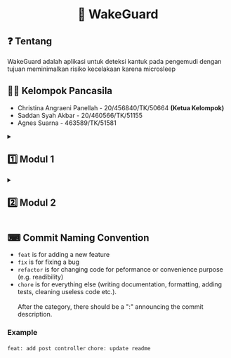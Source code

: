 <h1 align="center">
  🚗 WakeGuard
</h1>

## ❓ Tentang 
WakeGuard adalah aplikasi untuk deteksi kantuk pada pengemudi dengan tujuan meminimalkan risiko kecelakaan karena microsleep

## 👨‍💻 Kelompok Pancasila
- Christina Angraeni Panellah - 20/456840/TK/50664 **(Ketua Kelompok)**
- Saddan Syah Akbar - 20/460566/TK/51155
- Agnes Suarna - 463589/TK/51581

<details markdown="1">
<summary><h2>1️⃣ Modul 1</h2></summary>

## Permasalahan yang Dipecahkan
### Latar Belakang
Sampai saat ini, kecelakaan lalu lintas di Indonesia masih cukup tinggi. Berdasarkan data WHO,  Indonesia  menempati  urutan  ketiga dengan  penyebab  kematian tertinggi  yang disebabkan  oleh kecelakaan  lalu  lintas. Pada  tahun  2021,  kecelakaan  lalu lintas  di Indonesia  terjadi  sebanyak  103.645  kasus dimana  meningkat sebesar 3.62%dari  tahun lalu. Banyak  faktor  yang  menyebabkan  pengendara  kendaraan  mengalami  kecelakaan. 
<br/><br/>
Salah   satunya   adalah   pengemudi   yang   mengantuk   dan   kehilangan   konsentrasinya sehingga   pengemudi   tidak   stabil   membawa   kendaraanyang   berakibat terjadinya kecelakaan lalu lintas. Keadaan ini sering disebut sebagai microsleeppengendara. Menurut Komite Nasional Keselamatan  Transportasi (KNKT), 80% penyebab kecelakaan lalu lintas di tol adalah microsleepyang dialami oleh pengendara.
<br/><br/>
Oleh karena itu, perlu adanya solusi yang dapat mencegah terjadinya kecelakaan lalu lintas yang disebabkan oleh microsleepyang dialami oleh pengendara. Berdasarkan permasalah tersebut, kami memberikansolusi berupa suatu sistem softwareyang dapat mendeteksi kondisi microsleeppengendara, sehingga jika pengendara tersebut terdeteksi mengantuk maka   akan   diberikan   peringatandengan   beberapa   tahapan   (step   by   step)sampai pengendara menyadari akan hal tersebut.
<br/><br/>
Peringatan  pertama  dalam  rentang  waktu  5-10  menit, pengendara akan  mendapatkan bunyi alarm pada handphone dan screen smartphone driver berwarna kuning. Peringatan kedua dalam  rentang  waktu  15-20  menit,pengendara  tetap  mengalami microsleepwalaupun sudah diberikan peringatan pertama maka screen smartphoneberupa menjadi merah dan tidak dapat mengakses apapun pada smartphonenya. Sehingga dapat memicu pengendara untuk    memberhentikan    kendaraannya    terlebih    dahulu    agar    dapat mengembalikan screenawal  smartphonenya.Dengandemikian,  otomatis  pengendara menyadari bahwa dia mendapatkan peringatan bahwa harus dalam keadaan sadar untuk mengendarai kendaraan.

### Rumusan Permasalahan
- Bagaimana cara mendeteksi microsleepyang terjadi pada pengendara roda empatsehingga mengurangi penyebab kecelakaan lalu lintas?

## Ide Solusi
Sistem pendeteksi kantuk pengendara menggunakan machine learningdan computer visionuntuk mengurangi risiko kecelakaan lalu lintas akibat microsleep.

| Fitur                  | Keterangan                                                                               |
| ---------------------- | ---------------------------------------------------------------------------------------- |
| Drowsiness Detection | Mendeteksi kantuk berdasarkan facial expression: mata dan mulut.                     |
| Drowsiness Alert  | Mengingatkan pengemudi untuk tetap awareterhadap jalan. Fitur alert nantinya dibagi menjadi beberapa fase. |
| Drowsiness Tips | Memberikan rekomendasi mengenai tips-tips berkendara agar tetap fokus.  |
| One-tap Call | Menu untuk menghubungi nomer-nomer penting: Polisi, Ambulans, dll untuk pertolongan pertama apabila terjadi kecelakaan |
| Simple DashboardView | Menu dashboard utama yang simple berupa jam digital atau tampilan kecepatan kendaraan agar tidak mengganggu fokus driver |

## Analisis Kompetitor

### Kompetitor 1

| \*               | \*                                        |
| ---------------- | ----------------------------------------- |
| Nama             | Drowsy Driving Alert                      |
| Jenis kompetitor | Direct                         |
| Jenis produk     | Aplikasi Pendeteksi Kantuk      |
| Target customer  | Pengemudi                       |
| Unique value     | Aplikasi memiliki menu yang lebih lengkapdan terdapat mekanisme lanjutan apabila terjadi kecelakaan bernama One-tap Call |

**Kelebihan**

- Dapat memilih jenis-jenis ringtone untuk alert 

**Kelemahan**

- Menu kurang lengkap
- Tidak ada tampilan dashboard
- Tidak ada mekanisme lanjutan apabila terjadi kecelakaan

### Kompetitor 2

| \*               | \*                                        |
| ---------------- | ----------------------------------------- |
| Nama             | Awaker Microsleep Detection                      |
| Jenis kompetitor | Direct                         |
| Jenis produk     | Aplikasi Pendeteksi Kantuk      |
| Target customer  | Pengemudi                       |
| Unique value     | Aplikasi memiliki menu yang lebih lengkapdan terdapat mekanisme lanjutan apabila terjadi kecelakaan bernama One-tap Call |

**Kelebihan**

- Terdapat driver viewagar tidak mengganggu fokus pengemudi dalam berkendara

**Kelemahan**

- Menu kurang lengkap
- Tidak ada mekanisme lanjutan apabila terjadi kecelakaan

### Kompetitor 3

| \*               | \*                                        |
| ---------------- | ----------------------------------------- |
| Nama             | DriveAlert                      |
| Jenis kompetitor | Indirect                         |
| Jenis produk     | Aplikasi Pendeteksi Kantuk      |
| Target customer  | Pengemudi                       |
| Unique value     | Aplikasi memiliki mekanisme lanjutan apabila terjadi kecelakaan bernama One-tap Call |

**Kelebihan**

- Pendeteksi kantuk pengendara berdasarkan detak jantung.
- Terdapat fitur Café and Rest Areasebagai lokasi untuk istirahat saat mengalami kantuk.

**Kelemahan**

- Tidak ada mekanisme lanjutan apabila terjadi kecelakaan
    
</details>

<details markdown="1">
<summary><h2>2️⃣ Modul 2</h2></summary>

## Tujuan 
- Mencegah terjadinya kecelakaan lalu lintas yang disebabkan oleh microsleep yang dialami oleh pengendara
- Membantu user dalam kewaspadaan mengendarai kendaraan 
- Memberikan peringatan kepada pengguna kendaraan yang mengantuk.

## Pengguna Potensial
Pengguna potensial dari produk adalah Pengemudi kendaraan  roda 4 seperti Mobil, Truk, dll dan Pengemudi kendaraan  roda 2.
Kebutuhan pengguna : 
- Fitur yang tepat. Pengguna ingin fitur yang ada pada aplikasi dapat menjadi solusi ketika mengalami microsleep.
- Keakuratan. Pengguna ingin aplikasi dapat dengan akurat mendeteksi tanda-tanda mengantuk berdasarkan facial expression dan memberikan peringatan tepat waktu.
- Kemudahan penggunaan. Pengguna ingin aplikasi mudah untuk digunakan dan tidak mengganggu saat berkendara. Aplikasi harus memiliki interface yang sederhana dan mudah dimengerti.
- Kompatibilitas. Pengguna ingin aplikasi kompatibel sehingga dapat dipasang di berbagai perangkat sehingga aplikasi dapat diakses dan mudah digunakan tanpa adanya masalah teknis.
- Keamanan dan privasi. Pengguna ingin data pribadi mereka terlindungi dengan baik dan aman sehingga tidak terjadinya penggunaan atau pencurian data.

## Diagram
### Usecase Diagram
![image](https://user-images.githubusercontent.com/73093118/223000021-b7cd6334-a93c-4e68-9c09-c81b79578bc3.png)

### Entity Relationship Diagram
![image](https://user-images.githubusercontent.com/73093118/223000084-6dd56960-094c-4a31-836a-18e44bcf9a01.png)

## Functional Requirements
| FR  | Diagram |
| ------------- | ------------- |
| FR1  | Pengemudi dapat terdeteksi kantuk dengan facial expression mata dan mulut  |
| FR2  | Pengemudi diberikan peringatan agar tetap aware terhadap jalan, yang nantinya akan terbagi menjadi beberapa fitur alert untuk fase-fase tertentu.  |
| FR3  | Pengemudi akan diberikan rekomendasi terkait tips-tips berkendara agar tetap fokus.  |
| FR4  | Pengemudi diberikan akses komunikasi yang cepat, jika sewaktu-waktu kecelakaan terjadi. Seperti nomor-nomor penting, termasuk Polisi, Ambulans, dan lainnya sebagai pertolongan pertama.  |

## Wireframing
- [Lo-Fi Wireframing](https://www.figma.com/file/aV7ggJ6RH2coW8szDVTk1L/WakeGuard---Wireframe?node-id=0%3A1&t=a3xpXmo7uHITH5mQ-1 )
- [Hi-Fi Wireframing](https://www.figma.com/file/aV7ggJ6RH2coW8szDVTk1L/WakeGuard---Wireframe?node-id=20%3A92&t=a3xpXmo7uHITH5mQ-0)

## Gantt Diagram
![image](https://user-images.githubusercontent.com/73093118/223041081-87b0bc50-4b6b-4b87-8299-b69b718360f8.png)

## Software Development Life Cycle
### Method
Agile: Kanban

### Mengapa Kanban?
- Tidak ada pembagian role khusus dalam proyek pengembangan sehingga memudahkan SDLC
- Efisiensi waktu proses pengembangan
- Terpetakan secara visual sehingga mudah dipahami

</details>

## ⌨ Commit Naming Convention
- `feat` is for adding a new feature
- `fix` is for fixing a bug
- `refactor` is for changing code for peformance or convenience purpose (e.g. readibility)
- `chore` is for everything else (writing documentation, formatting, adding tests, cleaning useless code etc.).  
<br/>After the category, there should be a ":" announcing the commit description.

### Example
`feat: add post controller`
`chore: update readme`
